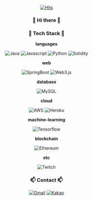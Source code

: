 <div id='hits' align='center'>
  
[![Hits](https://hits.seeyoufarm.com/api/count/incr/badge.svg?url=https%3A%2F%2Fgithub.com%2FKimH4nKyul%2Fhit-counter&count_bg=%2379C83D&title_bg=%23000000&icon=checkmarx.svg&icon_color=%2379C83D&title=hits&edge_flat=false)](https://hits.seeyoufarm.com)
  
</div>

<div id='intro' align='center'>
  
### 👋 Hi there 👋
  
</div>


<div id='tech' align='center'>

### 🌟 Tech Stack 🌟

  <b>languages</b>  
  
![Java](https://img.shields.io/badge/Java-007396?style=flat-square&logo=Java&logoColor=white)
![Javascript](https://img.shields.io/badge/Javascript-F7DF1E?style=flat-square&logo=Javascript&logoColor=black)
![Python](https://img.shields.io/badge/Python-3776AB?style=flat-square&logo=Python&logoColor=black)
![Solidity](https://img.shields.io/badge/Solidity-363636?style=flat-square&logo=Solidity&logoColor=white)  
  
  <b>web</b>  
  
![SpringBoot](https://img.shields.io/badge/SpringBoot-6DB33F?style=flat-square&logo=SpringBoot&logoColor=white)
![Web3.js](https://img.shields.io/badge/Web3.js-F16822?style=flat-square&logo=Web3.js&logoColor=black)  

  
  <b>database</b>  
  
![MySQL](https://img.shields.io/badge/MySQL-4479A1?style=flat-square&logo=MySQL&logoColor=white)  
  
  <b>cloud</b>  
  
![AWS](https://img.shields.io/badge/AWS-232F3E?style=flat-square&logo=AmazonAWS&logoColor=yellow)
![Heroku](https://img.shields.io/badge/Heroku-430098?style=flat-square&logo=Heroku&logoColor=white)  
    
  <b>machine-learning</b>  
  
![Tensorflow](https://img.shields.io/badge/Tensorflow-FF6F00?style=flat-square&logo=Tensorflow&logoColor=black)  
  
  <b>blockchain</b>  
  
![Ethereum](https://img.shields.io/badge/Ethereum-3C3C3D?style=flat-square&logo=Ethereum&logoColor=white)
  
  <b>etc</b>  
  
![Twitch](https://img.shields.io/badge/Twitch-9146FF?style=flat-square&logo=Twitch&logoColor=white)
</div>

<div id='contact' align='center'>

### 📫 Contact 📫

[![Gmail](https://img.shields.io/badge/Gmail-d14836?style=flat-square&logo=Gmail&logoColor=white&link=mailto:alwayskim9305@gmail.com)](mailto:alwayskim9305@gmail.com)
[![Kakao](https://img.shields.io/badge/Kakao-FFCD00?style=flat-square&logo=Kakao&logoColor=black&link=mailto:alskim93@kakao.com)](mailto:alskim93@kakao.com)

</div>
  
<!--
**KimH4nKyul/KimH4nKyul** is a ✨ _special_ ✨ repository because its `README.md` (this file) appears on your GitHub profile.

Here are some ideas to get you started:

- 🔭 I’m currently working on ...
- 🌱 I’m currently learning ...
- 👯 I’m looking to collaborate on ...
- 🤔 I’m looking for help with ...
- 💬 Ask me about ...
- 📫 How to reach me: ...
- 😄 Pronouns: ...
- ⚡ Fun fact: ...
-->
